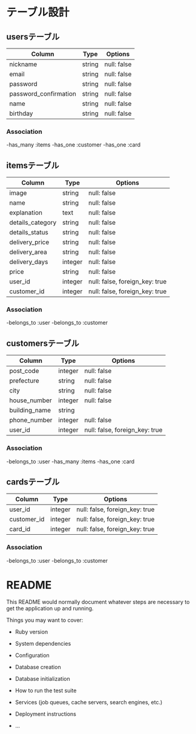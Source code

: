 # テーブル設計

## usersテーブル

| Column                | Type   | Options     |
| --------------------- | ------ | ----------- |
| nickname              | string | null: false |
| email                 | string | null: false |
| password              | string | null: false |
| password_confirmation | string | null: false |
| name                  | string | null: false |
| birthday              | string | null: false |

### Association
-has_many :items
-has_one :customer
-has_one :card


## itemsテーブル

| Column                | Type    | Options                         |
| --------------------- | ------  | ------------------------------- |
| image                 | string  | null: false                     |
| name                  | string  | null: false                     |
| explanation           | text    | null: false                     |
| details_category      | string  | null: false                     |
| details_status        | string  | null: false                     |
| delivery_price        | string  | null: false                     |
| delivery_area         | string  | null: false                     |
| delivery_days         | integer | null: false                     |
| price                 | string  | null: false                     |
| user_id               | integer | null: false, foreign_key: true |
| customer_id           | integer | null: false, foreign_key: true |

### Association
-belongs_to :user
-belongs_to :customer


## customersテーブル

| Column                | Type    | Options                        |
| --------------------- | ------  | ------------------------------ |
| post_code             | integer | null: false                    |
| prefecture            | string  | null: false                    |
| city                  | string  | null: false                    |
| house_number          | integer | null: false                    |
| building_name         | string  |                                |
| phone_number          | integer | null: false                    |                    
| user_id               | integer | null: false, foreign_key: true |

### Association
-belongs_to :user
-has_many :items
-has_one :card


## cardsテーブル

| Column                | Type    | Options                        |
| --------------------- | ------  | ------------------------------ |
| user_id               | integer | null: false, foreign_key: true |
| customer_id           | integer | null: false, foreign_key: true |
| card_id               | integer | null: false, foreign_key: true |

### Association

-belongs_to :user
-belongs_to :customer










# README

This README would normally document whatever steps are necessary to get the
application up and running.

Things you may want to cover:

* Ruby version

* System dependencies

* Configuration

* Database creation

* Database initialization

* How to run the test suite

* Services (job queues, cache servers, search engines, etc.)

* Deployment instructions

* ...

